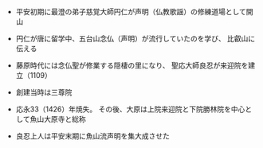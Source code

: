 - 平安初期に最澄の弟子慈覚大師円仁が声明（仏教歌謡）の修練道場として開山

- 円仁が唐に留学中、五台山念仏（声明）が流行していたのを学び、
比叡山に伝える

- 藤原時代には念仏聖が修業する隠棲の里になり、
聖応大師良忍が来迎院を建立（1109）

- 創建当時は三尊院

- 応永33（1426）年焼失。
その後、大原は上院来迎院と下院勝林院を中心として魚山大原寺と総称

- 良忍上人は平安末期に魚山流声明を集大成させた